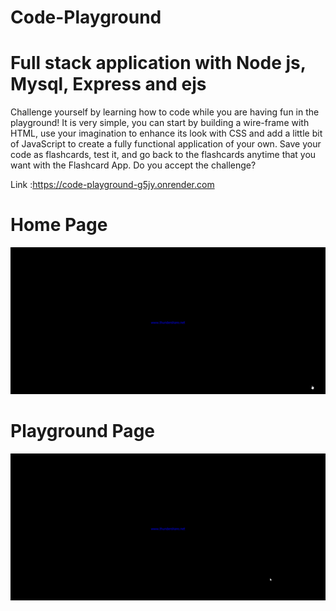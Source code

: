 # Code-Playground

Full stack application with Node js, Mysql, Express and ejs
===

Challenge yourself by learning how to code while you are having fun in the playground! It is very simple, you can start by building a wire-frame with HTML, use your imagination to enhance its look with CSS and add a little bit of JavaScript to create a fully functional application of your own. Save your code as flashcards, test it, and go back to the flashcards anytime that you want with the Flashcard App. Do you accept the challenge?


Link :https://code-playground-g5jy.onrender.com


 


Home Page
===
![alt text](https://github.com/HUSEYINTASCI/Code-Playground/blob/master/public/home/img/Home.gif)

          

Playground Page
===
![alt text](https://github.com/HUSEYINTASCI/Code-Playground/blob/master/public/home/img/Playground.gif)
